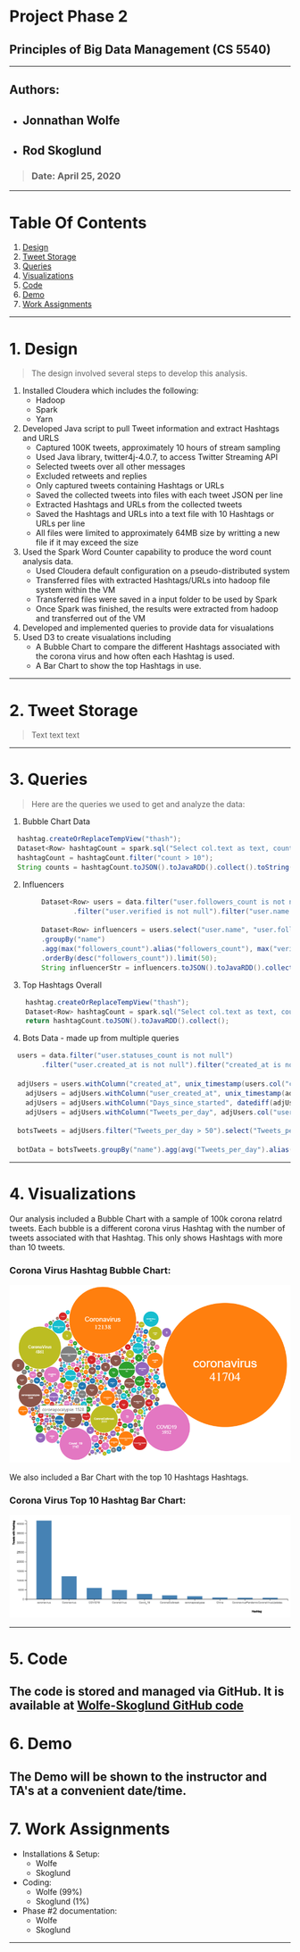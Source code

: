 # **Project Phase 2**
## **Principles of Big Data Management \(CS 5540\)**
----------------
## Authors: 
- ## **Jonnathan Wolfe**
- ## **Rod Skoglund**
>### Date: April 25, 2020
----------------


# **Table Of Contents**
1. [Design](#1.-design)
2. [Tweet Storage](#2.-tweet-storage)
3. [Queries](#3.-queries)
4. [Visualizations](#4.-visualizations)
5. [Code](#5.-code)
6. [Demo](#6.-Demo)
7. [Work Assignments](#7.-work-assignments)
----------------

# 1. Design
>The design involved several steps to develop this analysis.
  1. Installed Cloudera which includes the following:
      * Hadoop
      * Spark
      * Yarn
  2. Developed Java script to pull Tweet information and extract Hashtags and URLS
      * Captured 100K tweets, approximately 10 hours of stream sampling
      * Used Java library, twitter4j-4.0.7, to access Twitter Streaming API
      * Selected tweets over all other messages
      * Excluded retweets and replies
      * Only captured tweets containing Hashtags or URLs
      * Saved the collected tweets into files with each tweet JSON per line
      * Extracted Hashtags and URLs from the collected tweets
      * Saved the Hashtags and URLs into a text file with 10 Hashtags or URLs per line
      * All files were limited to approximately 64MB size by writting a new file if it may exceed the size
  3.    Used the Spark Word Counter capability to produce the word count analysis data.
		   * Used Cloudera default configuration on a pseudo-distributed system
		   * Transferred files with extracted Hashtags/URLs into hadoop file system within the VM
		   * Transferred files were saved in a input folder to be used by Spark
		   * Once Spark was finished, the results were extracted from hadoop and transferred out of the VM
  4. Developed and implemented queries to provide data for visualations
  5. Used D3 to create visualations including 
      * A Bubble Chart to compare the different Hashtags associated with the corona virus and how often each Hashtag is used.
      * A Bar Chart to show the top Hashtags in use.
---

# **2. Tweet Storage**
>Text text text 
---

# **3. Queries**
>Here are the queries we used to get and analyze the data:
1. Bubble Chart Data
```java
  hashtag.createOrReplaceTempView("thash");
  Dataset<Row> hashtagCount = spark.sql("Select col.text as text, count(col.text) as count from thash group by text");
  hashtagCount = hashtagCount.filter("count > 10");
  String counts = hashtagCount.toJSON().toJavaRDD().collect().toString();
```
2. Influencers
```java
		Dataset<Row> users = data.filter("user.followers_count is not null")
				.filter("user.verified is not null").filter("user.name is not null");
		
		Dataset<Row> influencers = users.select("user.name", "user.followers_count", "user.verified")
		.groupBy("name")
		.agg(max("followers_count").alias("followers_count"), max("verified").alias("verified"))
		.orderBy(desc("followers_count")).limit(50);
		String influencerStr = influencers.toJSON().toJavaRDD().collect().toString();
```
3. Top Hashtags Overall
```java
    hashtag.createOrReplaceTempView("thash");
  	Dataset<Row> hashtagCount = spark.sql("Select col.text as text, count(col.text) as count from thash group by text order by count desc limit 10");
  	return hashtagCount.toJSON().toJavaRDD().collect();

```

4. Bots Data - made up from multiple queries
```java
  users = data.filter("user.statuses_count is not null")
		.filter("user.created_at is not null").filter("created_at is not null");

  adjUsers = users.withColumn("created_at", unix_timestamp(users.col("created_at"), "EEE MMM dd HH:mm:ss ZZZZZ yyyy").cast("timestamp"));
	adjUsers = adjUsers.withColumn("user_created_at", unix_timestamp(adjUsers.col("user.created_at"), "EEE MMM dd HH:mm:ss ZZZZZ yyyy").cast("timestamp"));
	adjUsers = adjUsers.withColumn("Days_since_started", datediff(adjUsers.col("created_at"), adjUsers.col("user_created_at")));
	adjUsers = adjUsers.withColumn("Tweets_per_day", adjUsers.col("user.statuses_count").divide(adjUsers.col("Days_since_started")));

  botsTweets = adjUsers.filter("Tweets_per_day > 50").select("Tweets_per_day", "Days_since_started", "user.name", "user.description");

  botData = botsTweets.groupBy("name").agg(avg("Tweets_per_day").alias("Tweets_per_day")).orderBy(desc("Tweets_per_day")).limit(50);

```

---

# **4. Visualizations**
Our analysis included a Bubble Chart with a sample of 100k corona relatrd tweets. Each bubble is a different corona virus Hashtag with the number of tweets associated with that Hashtag. This only shows Hashtags with more than 10 tweets.
### Corona Virus Hashtag Bubble Chart:
![Bubble Chart](./Screenshots/BubbleChart.png)

We also included a Bar Chart with the top 10 Hashtags Hashtags.
### Corona Virus Top 10 Hashtag Bar Chart:
![Bubble Chart](./Screenshots/Top10HashtagsBars.png)

---

# **5. Code**
The code is stored and managed via GitHub. It is available at [Wolfe-Skoglund GitHub code](https://github.com/JAWolfe04/CS5540-Big-Data-Project.git)
---

# **6. Demo**
The Demo will be shown to the instructor and TA's at a convenient date/time.
---

# **7. Work Assignments**

- Installations & Setup: 
  *	Wolfe
  * Skoglund
- Coding:
  * Wolfe \(99%\)
  * Skoglund \(1%\)
- Phase #2 documentation:
  *	Wolfe
  * Skoglund
 
---
